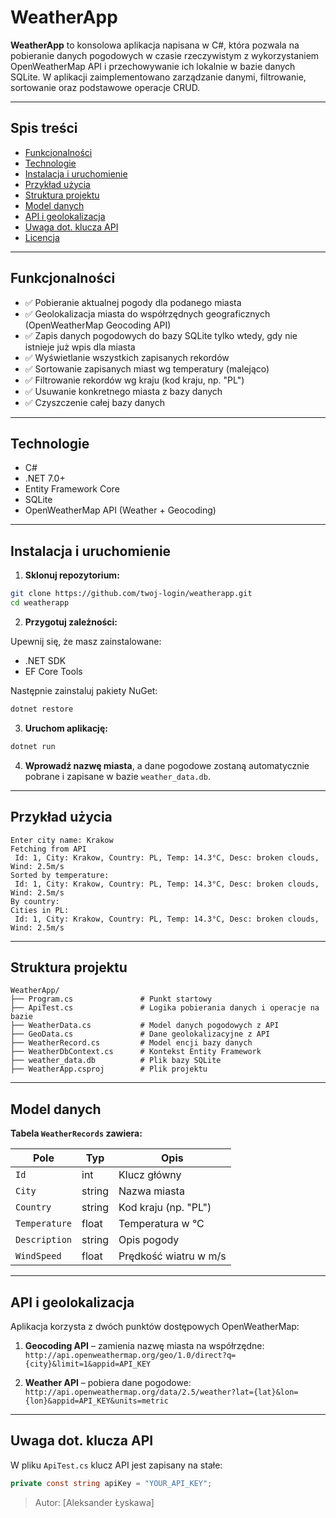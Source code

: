 # WeatherApp

**WeatherApp** to konsolowa aplikacja napisana w C#, która pozwala na pobieranie danych pogodowych w czasie rzeczywistym z wykorzystaniem OpenWeatherMap API i przechowywanie ich lokalnie w bazie danych SQLite. W aplikacji zaimplementowano zarządzanie danymi, filtrowanie, sortowanie oraz podstawowe operacje CRUD.

---

## Spis treści

- [Funkcjonalności](#funkcjonalno%C5%9Bci)
- [Technologie](#technologie)
- [Instalacja i uruchomienie](#instalacja-i-uruchomienie)
- [Przykład użycia](#przyk%C5%82ad-u%C5%BCycia)
- [Struktura projektu](#struktura-projektu)
- [Model danych](#model-danych)
- [API i geolokalizacja](#api-i-geolokalizacja)
- [Uwaga dot. klucza API](#uwaga-dot-klucza-api)
- [Licencja](#licencja)

---

## Funkcjonalności

- ✅ Pobieranie aktualnej pogody dla podanego miasta
- ✅ Geolokalizacja miasta do współrzędnych geograficznych (OpenWeatherMap Geocoding API)
- ✅ Zapis danych pogodowych do bazy SQLite tylko wtedy, gdy nie istnieje już wpis dla miasta
- ✅ Wyświetlanie wszystkich zapisanych rekordów
- ✅ Sortowanie zapisanych miast wg temperatury (malejąco)
- ✅ Filtrowanie rekordów wg kraju (kod kraju, np. "PL")
- ✅ Usuwanie konkretnego miasta z bazy danych
- ✅ Czyszczenie całej bazy danych

---

## Technologie

- C#
- .NET 7.0+
- Entity Framework Core
- SQLite
- OpenWeatherMap API (Weather + Geocoding)

---

## Instalacja i uruchomienie

1. **Sklonuj repozytorium:**

```bash
git clone https://github.com/twoj-login/weatherapp.git
cd weatherapp
```

2. **Przygotuj zależności:**

Upewnij się, że masz zainstalowane:
- .NET SDK
- EF Core Tools

Następnie zainstaluj pakiety NuGet:

```bash
dotnet restore
```

3. **Uruchom aplikację:**

```bash
dotnet run
```

4. **Wprowadź nazwę miasta**, a dane pogodowe zostaną automatycznie pobrane i zapisane w bazie `weather_data.db`.

---

## Przykład użycia

```text
Enter city name: Krakow
Fetching from API
 Id: 1, City: Krakow, Country: PL, Temp: 14.3°C, Desc: broken clouds, Wind: 2.5m/s
Sorted by temperature:
 Id: 1, City: Krakow, Country: PL, Temp: 14.3°C, Desc: broken clouds, Wind: 2.5m/s
By country:
Cities in PL:
 Id: 1, City: Krakow, Country: PL, Temp: 14.3°C, Desc: broken clouds, Wind: 2.5m/s
```

---

## Struktura projektu

```text
WeatherApp/
├── Program.cs               # Punkt startowy
├── ApiTest.cs               # Logika pobierania danych i operacje na bazie
├── WeatherData.cs           # Model danych pogodowych z API
├── GeoData.cs               # Dane geolokalizacyjne z API
├── WeatherRecord.cs         # Model encji bazy danych
├── WeatherDbContext.cs      # Kontekst Entity Framework
├── weather_data.db          # Plik bazy SQLite
├── WeatherApp.csproj        # Plik projektu
```

---

## Model danych

**Tabela `WeatherRecords` zawiera:**

| Pole         | Typ        | Opis                      |
|--------------|------------|---------------------------|
| `Id`         | int        | Klucz główny            |
| `City`       | string     | Nazwa miasta              |
| `Country`    | string     | Kod kraju (np. "PL")      |
| `Temperature`| float      | Temperatura w °C         |
| `Description`| string     | Opis pogody               |
| `WindSpeed`  | float      | Prędkość wiatru w m/s   |

---

## API i geolokalizacja

Aplikacja korzysta z dwóch punktów dostępowych OpenWeatherMap:

1. **Geocoding API** – zamienia nazwę miasta na współrzędne:
   `http://api.openweathermap.org/geo/1.0/direct?q={city}&limit=1&appid=API_KEY`

2. **Weather API** – pobiera dane pogodowe:
   `http://api.openweathermap.org/data/2.5/weather?lat={lat}&lon={lon}&appid=API_KEY&units=metric`

---

## Uwaga dot. klucza API

W pliku `ApiTest.cs` klucz API jest zapisany na stałe:

```csharp
private const string apiKey = "YOUR_API_KEY";
```





> Autor: [Aleksander Łyskawa]

